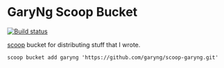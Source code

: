 # GaryNg Scoop Bucket

[![Build status](https://ci.appveyor.com/api/projects/status/gaqee98hp8i20cin?svg=true)](https://ci.appveyor.com/project/garyng/scoop-garyng)

[scoop](https://scoop.sh/) bucket for distributing stuff that I wrote.

```
scoop bucket add garyng 'https://github.com/garyng/scoop-garyng.git'
```
